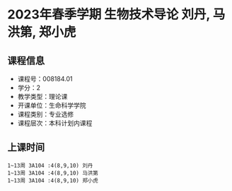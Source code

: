 # 2023年春季学期 生物技术导论 刘丹, 马洪第, 郑小虎






## 课程信息

- 课程号：008184.01
- 学分：2
- 教学类型：理论课
- 开课单位：生命科学学院
- 课程类别：专业选修
- 课程层次：本科计划内课程

## 上课时间

```
1~13周 3A104 :4(8,9,10) 刘丹
1~13周 3A104 :4(8,9,10) 马洪第
1~13周 3A104 :4(8,9,10) 郑小虎
```

